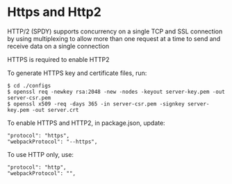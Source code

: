 # Https and Http2

HTTP/2 (SPDY) supports concurrency on a single TCP and SSL connection by using multiplexing to allow more than one request at a time to send and receive data on a single connection

HTTPS is required to enable HTTP2

To generate HTTPS key and certificate files, run:

```
$ cd ./configs
$ openssl req -newkey rsa:2048 -new -nodes -keyout server-key.pem -out server-csr.pem
$ openssl x509 -req -days 365 -in server-csr.pem -signkey server-key.pem -out server.crt
```

To enable HTTPS and HTTP2, in package.json, update:

```
"protocol": "https",
"webpackProtocol": "--https",
```

To use HTTP only, use:

```
"protocol": "http",
"webpackProtocol": "",
```
